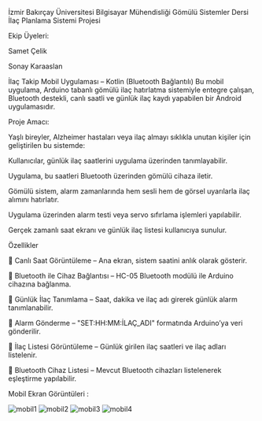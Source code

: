 
İzmir Bakırçay Üniversitesi Bilgisayar Mühendisliği Gömülü Sistemler Dersi İlaç Planlama Sistemi Projesi

Ekip Üyeleri:

Samet Çelik

Sonay Karaaslan

İlaç Takip Mobil Uygulaması – Kotlin (Bluetooth Bağlantılı)
Bu mobil uygulama, Arduino tabanlı gömülü ilaç hatırlatma sistemiyle entegre çalışan, Bluetooth destekli, canlı saatli ve günlük ilaç kaydı yapabilen bir Android uygulamasıdır.

Proje Amacı:

Yaşlı bireyler, Alzheimer hastaları veya ilaç almayı sıklıkla unutan kişiler için geliştirilen bu sistemde:

Kullanıcılar, günlük ilaç saatlerini uygulama üzerinden tanımlayabilir.

Uygulama, bu saatleri Bluetooth üzerinden gömülü cihaza iletir.

Gömülü sistem, alarm zamanlarında hem sesli hem de görsel uyarılarla ilaç alımını hatırlatır.

Uygulama üzerinden alarm testi veya servo sıfırlama işlemleri yapılabilir.

Gerçek zamanlı saat ekranı ve günlük ilaç listesi kullanıcıya sunulur.

 Özellikler

🔹 Canlı Saat Görüntüleme – Ana ekran, sistem saatini anlık olarak gösterir.

🔹 Bluetooth ile Cihaz Bağlantısı – HC-05 Bluetooth modülü ile Arduino cihazına bağlanma.

🔹 Günlük İlaç Tanımlama – Saat, dakika ve ilaç adı girerek günlük alarm tanımlanabilir.

🔹 Alarm Gönderme – "SET:HH:MM:İLAÇ_ADI" formatında Arduino’ya veri gönderilir.

🔹 İlaç Listesi Görüntüleme – Günlük girilen ilaç saatleri ve ilaç adları listelenir.

🔹 Bluetooth Cihaz Listesi – Mevcut Bluetooth cihazları listelenerek eşleştirme yapılabilir.

Mobil Ekran Görüntüleri :

![mobil1](https://github.com/user-attachments/assets/6e439d4b-8650-4cc7-ad52-2b0a1a3cff63)    ![mobil2](https://github.com/user-attachments/assets/d3755244-7568-4b64-a7e9-8083dc6fdfc3)    ![mobil3](https://github.com/user-attachments/assets/b5e1d961-8507-483b-9114-df1d39208a82)      ![mobil4](https://github.com/user-attachments/assets/a13aba1c-bd99-442d-af99-468af2b49873)




